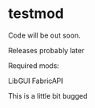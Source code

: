 # testmod
Code will be out soon. 

Releases probably later

Required mods:

LibGUI
FabricAPI

This is a little bit bugged
